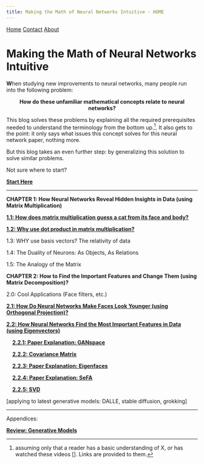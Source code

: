 ```yaml
---
title: Making the Math of Neural Networks Intuitive - HOME
---
```


<head>
    <link rel="stylesheet" href="index.css">
</head>

<div class="topnav">
  <a class="active" href="#home">Home</a>
  <a href="#contact">Contact</a>
  <a href="#about">About</a>
</div>

<p align="center"><h1><b>Making the Math of Neural Networks Intuitive</b></h1></p>

<!---
For localhost testing:

<a href="ch1.1.html">CHAPTER 1.1</a>

<a href="ch1.2.html">CHAPTER 1.2</a>

<a href="ch2.0.html">CHAPTER 2.0</a>

<a href="ch2.1.html">CHAPTER 2.1</a>

---

--->

<span><b>W</b></span>hen studying new improvements to neural networks, many people run into the following problem:

<p align="center">
<b>How do these unfamiliar mathematical concepts relate to neural networks?</b></p>

<!---
fig Eg) What's orthogonal projection?
--->

This blog solves these problems by explaining all the required prerequisites needed to understand the terminology from the bottom up.[^1]. It also gets to the point: it only says what issues this concept solves for this neural network paper, nothing more. 

[^1]: assuming only that a reader has a basic understanding of X, or has watched these videos []. Links are provided to them.

But this blog takes an even further step: by generalizing this solution to solve similar problems.

<!---
fig Eg) [give an example of issue- reasoning- soln - generalization, that concisely explains all after prereqs]
--->

Not sure where to start?

**[Start Here](ch1.1.md)**

---
**CHAPTER 1: How Neural Networks Reveal Hidden Insights in Data (using Matrix Multiplication)**

**[1.1: How does matrix multiplication guess a cat from its face and body?](ch1.1.md)**

**[1.2: Why use dot product in matrix multiplication?](ch1.2.md)**

1.3: WHY use basis vectors? The relativity of data

1.4: The Duality of Neurons: As Objects, As Relations

1.5: The Analogy of the Matrix


**CHAPTER 2: How to Find the Important Features and Change Them (using Matrix Decomposition)?**

2.0: Cool Applications (Face filters, etc.)

**[2.1: How Do Neural Networks Make Faces Look Younger (using Orthogonal Projection)?](ch2.1.md)**

**[2.2: How Neural Networks Find the Most Important Features in Data (using Eigenvectors)](ch2.2.md)**

&nbsp;&nbsp;&nbsp;&nbsp;**[2.2.1: Paper Explanation: GANspace](ch2.2.1.md)**

&nbsp;&nbsp;&nbsp;&nbsp;**[2.2.2: Covariance Matrix](ch2.2.2.md)**

&nbsp;&nbsp;&nbsp;&nbsp;**[2.2.3: Paper Explanation: Eigenfaces](ch2.2.3.md)**

&nbsp;&nbsp;&nbsp;&nbsp;**[2.2.4: Paper Explanation: SeFA]()**

&nbsp;&nbsp;&nbsp;&nbsp;**[2.2.5: SVD](ch2.2.5.md)**

[applying to latest generative models: DALLE, stable diffusion, grokking]

---

Appendices:

**[Review: Generative Models ](generative_models_review.md)**
